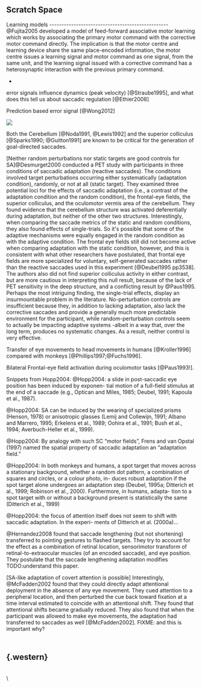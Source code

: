 Scratch Space 
-------------

Learning models -------------------------------------------------
@Fujita2005 developed a model of feed-forward associative motor learning
which works by associating the primary motor command with the corrective
motor command directly. The implication is that the motor centre and
learning device share the same place-encoded information, the motor
centre issues a learning signal and motor command as one signal, from
the same unit, and the learning signal issued with a corrective command
has a heterosynaptic interaction with the previous primary command.

-   

error signals influence dynamics (peak velocity) [@Straube1995], and
what does this tell us about saccadic regulation [@Ethier2008]

Prediction based error signal [@Wong2012]

![](data:)

Both the Cerebellum [@Noda1991, @Lewis1992] and the superior colliculus
[@Sparks1990; @Guitton1991] are known to be critical for the generation
of goal-directed saccades.

[Neither random perturbations nor static targets are good controls for
SA]@Desmurget2000 conducted a PET study with participants in three
conditions of saccadic adaptation (reactive saccades). The conditions
involved target perturbations occurring either systematically
(adaptation condition), randomly, or not at all (static target). They
examined three potential loci for the effects of saccadic adaptation
(i.e., a contrast of the adaptation condition and the random condition),
the frontal-eye fields, the superior colliculus, and the oculomotor
vermis area of the cerebellum. They found evidence that the cerebellum
structure was activated deferentially during adaptation, but neither of
the other two structures. Interestingly, when comparing the saccade
metrics of the static and random conditions, they also found effects of
single-trials. So it's possible that some of the adaptive mechanisms
were equally engaged in the random condition as with the adaptive
condition. The frontal eye fields still did not become active when
comparing adaptation with the static condition, however, and this is
consistent with what other researchers have postulated, that frontal eye
fields are more specialized for voluntary, self-generated saccades
rather than the reactive saccades used in this experiment [@Deubel1995
pp3538]. The authors also did not find superior colliculus activity in
either contrast, but are more cautious in interpreting this null result,
because of the lack of PET sensitivity in the deep structure, and a
conflicting result by @Paus1995. Perhaps the most intriguing finding,
the single-trial effects, display an insurmountable problem in the
literature. No-perturbation controls are insufficient because they, in
addition to lacking adaptation, also lack the corrective saccades and
provide a generally much more predictable environment for the
participant, while random-perturbation controls seem to actually be
impacting adaptive systems -albeit in a way that, over the long term,
produces no systematic changes. As a result, neither control is very
effective.

Transfer of eye movements to head movements in humans [@Kroller1996]
compared with monkeys [@Phillips1997;@Fuchs1996].

Bilateral Frontal-eye field activation during oculomotor tasks
[@Paus1993!].

Snippets from Hopp2004: @Hopp2004: a slide in post-saccadic eye position
has been induced by exponen- tial motion of a full-field stimulus at the
end of a saccade (e.g., Optican and Miles, 1985; Deubel, 1991; Kapoula
et al., 1987).

@Hopp2004: SA can be induced by the wearing of specialized prisms
(Henson, 1978) or anisotropic glasses (Lemij and Collewijn, 1991; Albano
and Marrero, 1995; Erkelens et al., 1989; Oohira et al., 1991; Bush et
al., 1994; Averbuch-Heller et al., 1999).

@Hopp2004: By analogy with such SC “motor fields”, Frens and van Opstal
(1997) named the spatial property of saccadic adaptation an “adaptation
field.”

@Hopp2004: In both monkeys and humans, a spot target that moves across a
stationary background, whether a random dot pattern, a combination of
squares and circles, or a colour photo, in- duces robust adaptation if
the spot target alone undergoes an adaptation step (Deubel, 1995a;
Ditterich et al., 1999; Robinson et al., 2000). Furthermore, in humans,
adapta- tion to a spot target with or without a background present is
statistically the same (Ditterich et al., 1999)

@Hopp2004: the focus of attention itself does not seem to shift with
saccadic adaptation. In the experi- ments of Ditterich et al. (2000a)...

@Hernandez2008 found that saccade lengthening (but not shortening)
transferred to pointing gestures to flashed targets. They try to account
for the effect as a combination of retinal location, sensorimotor
transform of retinal-to-extraocular muscles (of an encoded saccade), and
eye position. They postulate that the saccade lengthening adaptation
modifies TODO:understand this paper.

[SA-like adaptation of covert attention is possible] Interestingly,
@McFadden2002 found that they could directly adapt attentional
deployment in the absence of any eye movement. They cued attention to a
peripheral location, and then perturbed the cue back toward fixation at
a time interval estimated to coincide with an attentional shift. They
found that attentional shifts became gradually reduced. They also found
that when the participant was allowed to make eye movements, the
adaptation had transferred to saccades as well [@McFadden2002]. FIXME:
and this is important why?

\
 {.western}
-

\
\

